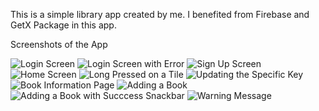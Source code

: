 
This is a simple library app created by me. I benefited from Firebase and GetX Package in this app.

Screenshots of the App

![Login Screen](https://user-images.githubusercontent.com/61358759/116042505-28289780-a677-11eb-8b7a-7aa6ae84851b.jpg)
![Login Screen with Error](https://user-images.githubusercontent.com/61358759/116042101-b3edf400-a676-11eb-87dc-98555e15aa75.jpg)
![Sign Up Screen](https://user-images.githubusercontent.com/61358759/116042113-b94b3e80-a676-11eb-8585-9da6a7e7ca48.jpg)
![Home Screen](https://user-images.githubusercontent.com/61358759/116042152-c23c1000-a676-11eb-876d-913a1be187ff.jpg)
![Long Pressed on a Tile](https://user-images.githubusercontent.com/61358759/116042140-c0724c80-a676-11eb-8a77-c87b92eeb7c5.jpg)
![Updating the Specific Key](https://user-images.githubusercontent.com/61358759/116042143-c10ae300-a676-11eb-81f9-e5b90097a584.jpg)
![Book Information Page](https://user-images.githubusercontent.com/61358759/116042139-bfd9b600-a676-11eb-8358-9fe1969de847.jpg)
![Adding a Book](https://user-images.githubusercontent.com/61358759/116042146-c1a37980-a676-11eb-8c92-9443b72af83c.jpg)
![Adding a Book with Succcess Snackbar](https://user-images.githubusercontent.com/61358759/116042150-c23c1000-a676-11eb-98e3-f4c2e5bc23f7.jpg)
![Warning Message](https://user-images.githubusercontent.com/61358759/116042136-bfd9b600-a676-11eb-95b6-b53cd7b94014.jpg)
